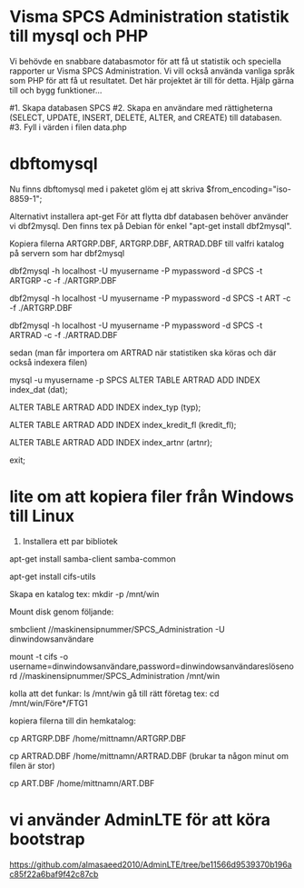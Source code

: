 # Visma SPCS Administration statistik till mysql och PHP

Vi behövde en snabbare databasmotor för att få ut statistik och speciella rapporter ur Visma SPCS Administration. 
Vi vill också använda vanliga språk som PHP för att få ut resultatet. 
Det här projektet är till för detta. Hjälp gärna till och bygg funktioner...

#1. Skapa databasen SPCS
#2. Skapa en användare med rättigheterna (SELECT, UPDATE, INSERT, DELETE, ALTER, and CREATE) till databasen.
#3. Fyll i värden i filen data.php

# dbftomysql
Nu finns dbftomysql med i paketet glöm ej att skriva $from_encoding="iso-8859-1"; 

Alternativt installera apt-get
För att flytta dbf databasen behöver använder vi dbf2mysql. Den finns tex på Debian för enkel "apt-get install dbf2mysql".

Kopiera filerna ARTGRP.DBF, ARTGRP.DBF, ARTRAD.DBF till valfri katalog på servern som har dbf2mysql

dbf2mysql -h localhost -U myusername -P mypassword -d SPCS -t ARTGRP -c -f ./ARTGRP.DBF

dbf2mysql -h localhost -U myusername -P mypassword -d SPCS -t ART -c -f ./ARTGRP.DBF

dbf2mysql -h localhost -U myusername -P mypassword -d SPCS -t ARTRAD -c -f ./ARTRAD.DBF

sedan (man får importera om ARTRAD när statistiken ska köras och där också indexera filen)

mysql -u myusername -p SPCS
ALTER TABLE ARTRAD ADD INDEX index_dat (dat);

ALTER TABLE ARTRAD ADD INDEX index_typ (typ);

ALTER TABLE ARTRAD ADD INDEX index_kredit_fl (kredit_fl);

ALTER TABLE ARTRAD ADD INDEX index_artnr (artnr);

exit;

# lite om att kopiera filer från Windows till Linux
1. Installera ett par bibliotek

apt-get install samba-client samba-common

apt-get install cifs-utils

Skapa en katalog tex: mkdir -p /mnt/win

Mount disk genom följande:

smbclient //maskinensipnummer/SPCS_Administration -U dinwindowsanvändare

mount -t cifs -o username=dinwindowsanvändare,password=dinwindowsanvändareslösenord //maskinensipnummer/SPCS_Administration /mnt/win

kolla att det funkar: ls /mnt/win
gå till rätt företag tex: cd /mnt/win/Före*/FTG1

kopiera filerna till din hemkatalog:

cp ARTGRP.DBF /home/mittnamn/ARTGRP.DBF

cp ARTRAD.DBF /home/mittnamn/ARTRAD.DBF (brukar ta någon minut om filen är stor)

cp ART.DBF /home/mittnamn/ART.DBF

# vi använder AdminLTE för att köra bootstrap
https://github.com/almasaeed2010/AdminLTE/tree/be11566d9539370b196ac85f22a6baf9f42c87cb
